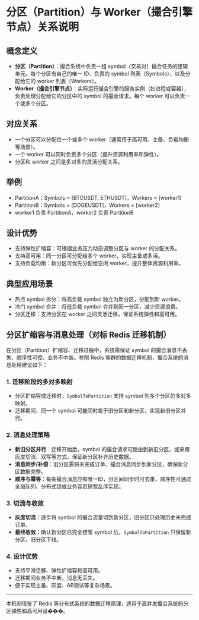 # 分区（Partition）与 Worker（撮合引擎节点）关系说明

## 概念定义

- **分区（Partition）**：撮合系统中负责一组 symbol（交易对）撮合任务的逻辑单元。每个分区有自己的唯一 ID、负责的 symbol 列表（Symbols），以及分配给它的 worker 列表（Workers）。
- **Worker（撮合引擎节点）**：实际运行撮合引擎的服务实例（如进程或容器），负责处理分配给它的分区中的 symbol 的撮合请求。每个 worker 可以负责一个或多个分区。

## 对应关系

- 一个分区可以分配给一个或多个 worker（通常用于高可用、主备、负载均衡等场景）。
- 一个 worker 可以同时负责多个分区（提升资源利用率和弹性）。
- 分区和 worker 之间是多对多的灵活分配关系。

## 举例

- PartitionA：Symbols = [BTCUSDT, ETHUSDT]，Workers = [worker1]
- PartitionB：Symbols = [DOGEUSDT]，Workers = [worker2]
- worker1 负责 PartitionA，worker2 负责 PartitionB

## 设计优势

- 支持弹性扩缩容：可根据业务压力动态调整分区与 worker 的分配关系。
- 支持高可用：同一分区可分配给多个 worker，实现主备或多活。
- 支持负载均衡：新分区可优先分配给空闲 worker，提升整体资源利用率。

## 典型应用场景

- 热点 symbol 拆分：将高负载 symbol 独立为新分区，分配到新 worker。
- 冷门 symbol 合并：将低负载 symbol 合并到同一分区，减少资源浪费。
- 分区迁移：支持分区在 worker 之间灵活迁移，保证系统弹性和高可用。

## 分区扩缩容与消息处理（对标 Redis 迁移机制）

在分区（Partition）扩缩容、迁移过程中，系统需保证 symbol 的撮合消息不丢失、顺序性可控、业务不中断。参照 Redis 集群的数据迁移机制，撮合系统的消息处理建议如下：

### 1. 迁移阶段的多对多映射
- 分区扩缩容或迁移时，`SymbolToPartition` 支持 symbol 到多个分区的多对多映射。
- 迁移期间，同一个 symbol 可能同时属于旧分区和新分区，实现新旧分区并行。

### 2. 消息处理策略
- **新旧分区并行**：迁移开始后，symbol 的撮合请求可路由到新旧分区，或采用灰度切流、双写等方式，保证新分区补齐历史数据。
- **消息同步/补偿**：旧分区需将未完成订单、撮合消息同步到新分区，确保新分区数据完整。
- **顺序与幂等**：每条撮合消息应有唯一ID，分区间同步时可去重，顺序性可通过全局队列、分布式锁或业务容忍短暂乱序实现。

### 3. 切流与收敛
- **灰度切流**：逐步将 symbol 的撮合流量切到新分区，旧分区只处理历史未完成订单。
- **最终收敛**：确认新分区已完全接管 symbol 后，`SymbolToPartition` 只保留新分区，旧分区下线。

### 4. 设计优势
- 支持平滑迁移、弹性扩缩容和高可用。
- 迁移期间业务不中断，消息无丢失。
- 便于实现主备、灰度、AB测试等复杂场景。

---

本机制借鉴了 Redis 等分布式系统的数据迁移原理，适用于高并发撮合系统的分区弹性和高可用设���。

